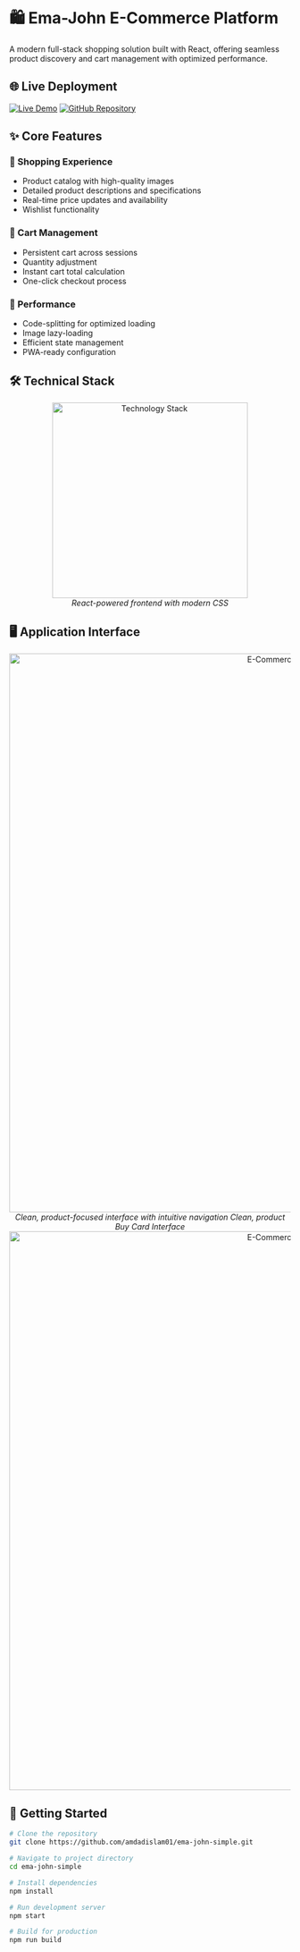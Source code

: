 # 🛍️ Ema-John E-Commerce Platform

A modern full-stack shopping solution built with React, offering seamless product discovery and cart management with optimized performance.

## 🌐 Live Deployment

[![Live Demo](https://img.shields.io/badge/View_Demo-00C7B7?style=for-the-badge&logo=netlify&logoColor=white)](https://ema-john-2025a.netlify.app/)
[![GitHub Repository](https://img.shields.io/badge/Source_Code-181717?style=for-the-badge&logo=github&logoColor=white)](https://github.com/amdadislam01/ema-john-simple)

## ✨ Core Features

### 🛒 Shopping Experience
- Product catalog with high-quality images
- Detailed product descriptions and specifications
- Real-time price updates and availability
- Wishlist functionality

### 🧺 Cart Management
- Persistent cart across sessions
- Quantity adjustment
- Instant cart total calculation
- One-click checkout process

### 🚀 Performance
- Code-splitting for optimized loading
- Image lazy-loading
- Efficient state management
- PWA-ready configuration

## 🛠 Technical Stack

<p align="center">
  <img src="https://skillicons.dev/icons?i=react,html,css,js" alt="Technology Stack" width="350"/>
  <br>
  <em>React-powered frontend with modern CSS</em>
</p>

## 🖥 Application Interface

<div align="center">
  <img src="https://ik.imagekit.io/yqnbhdlo4/Img/ema-1?updatedAt=1755434366190" alt="E-Commerce Dashboard" width="1000"/>
  <br>
  <em>Clean, product-focused interface with intuitive navigation</em>
  <em>Clean, product Buy Card Interface </em>
   <img src="https://ik.imagekit.io/yqnbhdlo4/Img/ema-2?updatedAt=1755434364938" alt="E-Commerce Dashboard" width="1000"/>
</div>

## 🚀 Getting Started

```bash
# Clone the repository
git clone https://github.com/amdadislam01/ema-john-simple.git

# Navigate to project directory
cd ema-john-simple

# Install dependencies
npm install

# Run development server
npm start

# Build for production
npm run build
